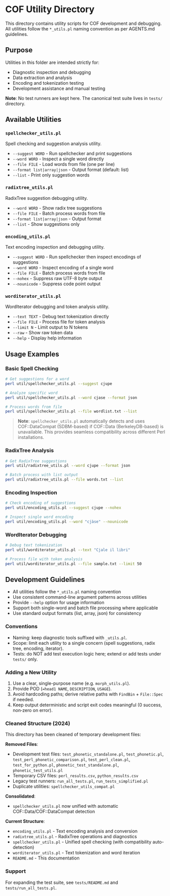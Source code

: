 # COF Utility Directory

This directory contains utility scripts for COF development and debugging. All utilities follow the `*_utils.pl` naming convention as per AGENTS.md guidelines.

## Purpose

Utilities in this folder are intended strictly for:
- Diagnostic inspection and debugging
- Data extraction and analysis  
- Encoding and tokenization testing
- Development assistance and manual testing

**Note**: No test runners are kept here. The canonical test suite lives in `tests/` directory.

## Available Utilities

### `spellchecker_utils.pl`
Spell checking and suggestion analysis utility.
- `--suggest WORD` - Run spellchecker and print suggestions
- `--word WORD` - Inspect a single word directly  
- `--file FILE` - Load words from file (one per line)
- `--format list|array|json` - Output format (default: list)
- `--list` - Print only suggestion words

### `radixtree_utils.pl`  
RadixTree suggestion debugging utility.
- `--word WORD` - Show radix tree suggestions
- `--file FILE` - Batch process words from file
- `--format list|array|json` - Output format
- `--list` - Show suggestions only

### `encoding_utils.pl`
Text encoding inspection and debugging utility.
- `--suggest WORD` - Run spellchecker then inspect encodings of suggestions
- `--word WORD` - Inspect encoding of a single word
- `--file FILE` - Batch process words from file
- `--nohex` - Suppress raw UTF-8 byte output
- `--nounicode` - Suppress code point output

### `worditerator_utils.pl`
WordIterator debugging and token analysis utility.
- `--text TEXT` - Debug text tokenization directly
- `--file FILE` - Process file for token analysis
- `--limit N` - Limit output to N tokens
- `--raw` - Show raw token data
- `--help` - Display help information

## Usage Examples

### Basic Spell Checking
```bash
# Get suggestions for a word
perl util/spellchecker_utils.pl --suggest cjupe

# Analyze specific word  
perl util/spellchecker_utils.pl --word cjase --format json

# Process words from file
perl util/spellchecker_utils.pl --file wordlist.txt --list
```

> **Note**: `spellchecker_utils.pl` automatically detects and uses COF::DataCompat 
> (SDBM-based) if COF::Data (BerkeleyDB-based) is unavailable. This provides 
> seamless compatibility across different Perl installations.

### RadixTree Analysis
```bash
# Get RadixTree suggestions
perl util/radixtree_utils.pl --word cjupe --format json

# Batch process with list output
perl util/radixtree_utils.pl --file words.txt --list
```

### Encoding Inspection
```bash
# Check encoding of suggestions
perl util/encoding_utils.pl --suggest cjupe --nohex

# Inspect single word encoding
perl util/encoding_utils.pl --word "cjàse" --nounicode
```

### WordIterator Debugging
```bash
# Debug text tokenization
perl util/worditerator_utils.pl --text "Cjale il libri"

# Process file with token analysis
perl util/worditerator_utils.pl --file sample.txt --limit 50
```

## Development Guidelines

- All utilities follow the `*_utils.pl` naming convention
- Use consistent command-line argument patterns across utilities
- Provide `--help` option for usage information
- Support both single-word and batch file processing where applicable
- Use standard output formats (list, array, json) for consistency

### Conventions
- Naming: keep diagnostic tools suffixed with `_utils.pl`.
- Scope: limit each utility to a single concern (spell suggestions, radix tree, encoding, iterator).
- Tests: do NOT add test execution logic here; extend or add tests under `tests/` only.

### Adding a New Utility
1. Use a clear, single-purpose name (e.g. `morph_utils.pl`).
2. Provide POD (`=head1 NAME`, `DESCRIPTION`, `USAGE`).
3. Avoid hardcoding paths; derive relative paths with `FindBin` + `File::Spec` if needed.
4. Keep output deterministic and script exit codes meaningful (0 success, non‑zero on error).

### Cleaned Structure (2024)
This directory has been cleaned of temporary development files:

**Removed Files**:
- Development test files: `test_phonetic_standalone.pl`, `test_phonetic.pl`, `test_perl_phonetic_comparison.pl`, `test_perl_clean.pl`, `test_for_python.pl`, `phonetic_test_standalone.pl`, `phonetic_test_utils.pl`
- Temporary CSV files: `perl_results.csv`, `python_results.csv`
- Legacy test runners: `run_all_tests.pl`, `run_tests_simplified.pl`
- Duplicate utilities: `spellchecker_utils_compat.pl`

**Consolidated**:
- `spellchecker_utils.pl` now unified with automatic COF::Data/COF::DataCompat detection

**Current Structure**:
- `encoding_utils.pl` - Text encoding analysis and conversion
- `radixtree_utils.pl` - RadixTree operations and diagnostics
- `spellchecker_utils.pl` - Unified spell checking (with compatibility auto-detection)
- `worditerator_utils.pl` - Text tokenization and word iteration
- `README.md` - This documentation

### Support
For expanding the test suite, see `tests/README.md` and `tests/run_all_tests.pl`.
